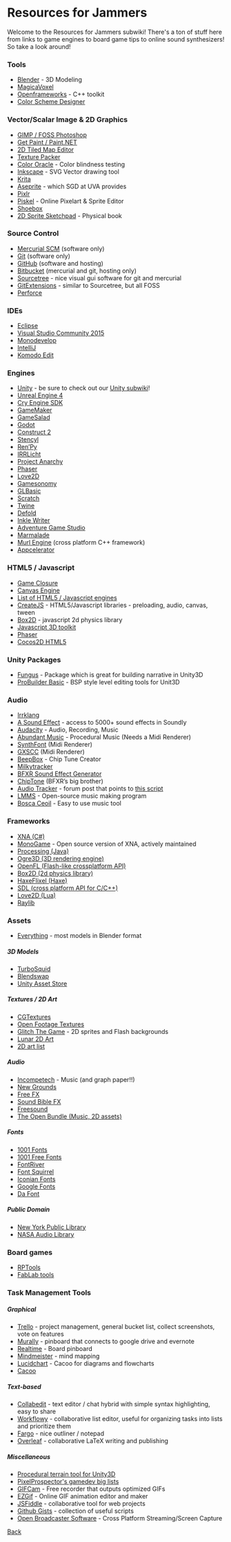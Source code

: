 # Resources for Jammers

Welcome to the Resources for Jammers subwiki! There's a ton of stuff here from links to game engines to board game tips to online sound synthesizers! So take a look around!

### Tools

* [Blender](http://blender.org) - 3D Modeling
* [MagicaVoxel](https://voxel.codeplex.com/)
* [Openframeworks](http://www.openframeworks.cc/) - C++ toolkit
* [Color Scheme Designer](http://colorschemedesigner.com/)

### Vector/Scalar Image & 2D Graphics

* [GIMP / FOSS Photoshop](http://gimp.org)
* [Get Paint / Paint.NET](http://www.getpaint.net/)
* [2D Tiled Map Editor](http://www.mapeditor.org/)
* [Texture Packer](http://www.codeandweb.com/texturepacker)
* [Color Oracle](http://colororacle.org) - Color blindness testing
* [Inkscape](http://inkscape.org/) - SVG Vector drawing tool
* [Krita](https://krita.org/)
* [Aseprite](http://www.aseprite.org/) - which SGD at UVA provides
* [Pixlr](http://pixlr.com/editor/)
* [Piskel](http://www.piskelapp.com/) - Online Pixelart & Sprite Editor
* [Shoebox](http://renderhjs.net/shoebox/) 
* [2D Sprite Sketchpad](https://goo.gl/drj1Xd) - Physical book

### Source Control

* [Mercurial SCM](http://mercurial.selenic.com) (software only)
* [Git](http://git-scm.com) (software only)
* [GitHub](https://github.com) (software and hosting)
* [Bitbucket](https://bitbucket.org) (mercurial and git, hosting only)
* [Sourcetree](http://www.sourcetreeapp.com/) - nice visual gui software for git and mercurial
* [GitExtensions](https://code.google.com/p/gitextensions/) - similar to Sourcetree, but all FOSS
* [Perforce](https://www.perforce.com/)

### IDEs

* [Eclipse](http://www.eclipse.org/)
* [Visual Studio Community 2015](https://www.visualstudio.com/en-us/products/visual-studio-community-vs.aspx)
* [Monodevelop](http://monodevelop.com/)
* [IntelliJ](http://www.jetbrains.com/idea/)
* [Komodo Edit](http://www.activestate.com/komodo-edit)

### Engines

* [Unity](http://unity3d.com) - be sure to check out our [Unity subwiki](../unity/index.md)!
* [Unreal Engine 4](https://www.unrealengine.com/what-is-unreal-engine-4)
* [Cry Engine SDK](http://cryengine.com)
* [GameMaker](http://yoyogames.com)
* [GameSalad](http://gamesalad.com)
* [Godot](http://www.godotengine.org)
* [Construct 2](https://www.scirra.com/construct2)
* [Stencyl](http://www.stencyl.com/)
* [Ren’Py](http://www.renpy.org/)
* [IRRLicht](http://irrlicht.sourceforge.net/)
* [Project Anarchy](http://www.projectanarchy.com/)
* [Phaser](http://phaser.io)
* [Love2D](https://love2d.org/)
* [Gamesonomy](http://www.gamesonomy.com/)
* [GLBasic](http://www.glbasic.com)
* [Scratch](https://scratch.mit.edu/)
* [Twine](http://twinery.org/) 
* [Defold](http://www.defold.com/defold/)
* [Inkle Writer](http://www.inklestudios.com/inklewriter/)
* [Adventure Game Studio](http://www.adventuregamestudio.co.uk/) 
* [Marmalade](https://www.madewithmarmalade.com/)
* [Murl Engine](http://murlengine.com/) (cross platform C++ framework)
* [Appcelerator](http://www.appcelerator.com/developers/)

### HTML5 / Javascript

* [Game Closure](http://www.gameclosure.com/)
* [Canvas Engine](http://canvasengine.net/)
* [List of HTML5 / Javascript engines](http://html5gameengine.com/)
* [CreateJS](http://createjs.com/) - HTML5/Javascript libraries - preloading, audio, canvas, tween
* [Box2D](http://box2d-js.sourceforge.net/) - javascript 2d physics library
* [Javascript 3D toolkit](http://jeromeetienne.github.io/tquery/)
* [Phaser](http://phaser.io/)
* [Cocos2D HTML5](http://www.cocos2d-x.org/download)

### Unity Packages

* [Fungus](http://fungusgames.com/) - Package which is great for building narrative in Unity3D 
* [ProBuilder Basic](http://www.protoolsforunity3d.com/probuilder/) - BSP style level editing tools for Unit3D

### Audio

* [Irrklang](http://www.ambiera.com/irrklang/)
* [A Sound Effect](http://www.asoundeffect.com/global-game-jam-sound-effects/) - access to 5000+ sound effects in Soundly
* [Audacity](http://audacity.sourceforge.net/) - Audio, Recording, Music
* [Abundant Music](http://abundant-music.com) - Procedural Music (Needs a Midi Renderer)
* [SynthFont](http://www.synthfont.com) (Midi Renderer)
* [GXSCC](http://www.geocities.co.jp/SiliconValley-SanJose/8700/P/GsorigE.htm) (Midi Renderer)
* [BeepBox](http://www.beepbox.co) - Chip Tune Creator
* [Milkytracker](http://www.milkytracker.org)
* [BFXR Sound Effect Generator](http://www.bfxr.net/)
* [ChipTone](http://sfbgames.com/chiptone/) (BFXR’s big brother)
* [Audio Tracker](http://ludumdare.com/compo/2011/12/13/if-you-find-it-hard-to-make-music-read-this/) - forum post that points to [this script](https://github.com/iamgreaser/it2everything/blob/master/atrk-bu.py)
* [LMMS](https://lmms.io/) - Open-source music making program
* [Bosca Ceoil](http://boscaceoil.net/) - Easy to use music tool

### Frameworks

* [XNA (C#)](http://www.microsoft.com/en-us/download/details.aspx?id=23714)
* [MonoGame](http://monogame.net/) - Open source version of XNA, actively maintained
* [Processing (Java)](http://processing.org/)
* [Ogre3D (3D rendering engine)](http://www.ogre3d.org/)
* [OpenFL (Flash-like crossplatform API)](http://www.openfl.org/)
* [Box2D (2d physics library)](http://box2d.org/)
* [HaxeFlixel (Haxe)](http://www.haxeflixel.com) 
* [SDL (cross platform API for C/C++)](http://www.libsdl.org/index.php)
* [Love2D (Lua)](http://love2d.org)
* [Raylib](http://www.raylib.com/)

### Assets

* [Everything](http://opengameart.org) - most models in Blender format

##### 3D Models

* [TurboSquid](http://turboSquid.com)
* [Blendswap](http://www.blendswap.com/)
* [Unity Asset Store](https://www.assetstore.unity3d.com)

##### Textures / 2D Art

* [CGTextures](http://www.cgtextures.com)
* [Open Footage Textures](http://www.openfootage.net)
* [Glitch The Game](http://glitchthegame.com/public-domain-game-art/) - 2D sprites and Flash backgrounds
* [Lunar 2D Art](http://lunar.lostgarden.com/labels/free%20game%20graphics.html)
* [2D art list](http://bit.ly/18avkmQ)

##### Audio

* [Incompetech](http://incompetech.com) - Music (and graph paper!!)
* [New Grounds](http://www.newgrounds.com/audio)
* [Free FX](http://freesfx.co.uk)
* [Sound Bible FX](http://soundbible.com)
* [Freesound](http://freesound.org/)
* [The Open Bundle (Music, 2D assets)](http://open.commonly.cc/)

##### Fonts

* [1001 Fonts](http://www.1001fonts.com)
* [1001 Free Fonts](http://www.1001freefonts.com)
* [FontRiver](http://www.fontriver.com)
* [Font Squirrel](http://www.fontsquirrel.com)
* [Iconian Fonts](http://www.iconian.com)
* [Google Fonts](http://www.google.com/fonts)
* [Da Font](http://dafont.com/)

##### Public Domain

* [New York Public Library](http://digitalcollections.nypl.org/)
* [NASA Audio Library](https://archive.org/details/nasaaudiocollection) 

### Board games

* [RPTools](http://www.rptools.net/)
* [FabLab tools](http://fab.cba.mit.edu/content/tools/)

### Task Management Tools

##### Graphical

* [Trello](https://trello.com/) -  project management, general bucket list, collect screenshots, vote on features
* [Murally](https://mural.co/) - pinboard that connects to google drive and evernote
* [Realtime](https://realtimeboard.com/) - Board pinboard
* [Mindmeister](https://www.mindmeister.com/) - mind mapping
* [Lucidchart](https://www.lucidchart.com/) - Cacoo for diagrams and flowcharts
* [Cacoo](https://cacoo.com/) 

##### Text-based

* [Collabedit](http://collabedit.com/) - text editor / chat hybrid with simple syntax highlighting, easy to share
* [Workflowy](https://workflowy.com/) - collaborative list editor, useful for organizing tasks into lists and prioritize them
* [Fargo](http://fargo.io/) - nice outliner / notepad
* [Overleaf](https://www.overleaf.com/) - collaborative LaTeX writing and publishing

##### Miscellaneous

* [Procedural terrain tool for Unity3D](http://code.google.com/p/unityterraintoolkit/downloads/list)
* [PixelProspector's gamedev big lists](http://www.pixelprospector.com/indie-resources/)
* [GIFCam](http://blog.bahraniapps.com/gifcam/) - Free recorder that outputs optimized GIFs
* [EZGif](https://ezgif.com/) - Online GIF animation editor and maker
* [JSFiddle](https://jsfiddle.net/) - collaborative tool for web projects 
* [Github Gists](https://gist.github.com/) -  collection of useful scripts
* [Open Broadcaster Software](https://obsproject.com/) - Cross Platform Streaming/Screen Capture


[Back](../README.md)

